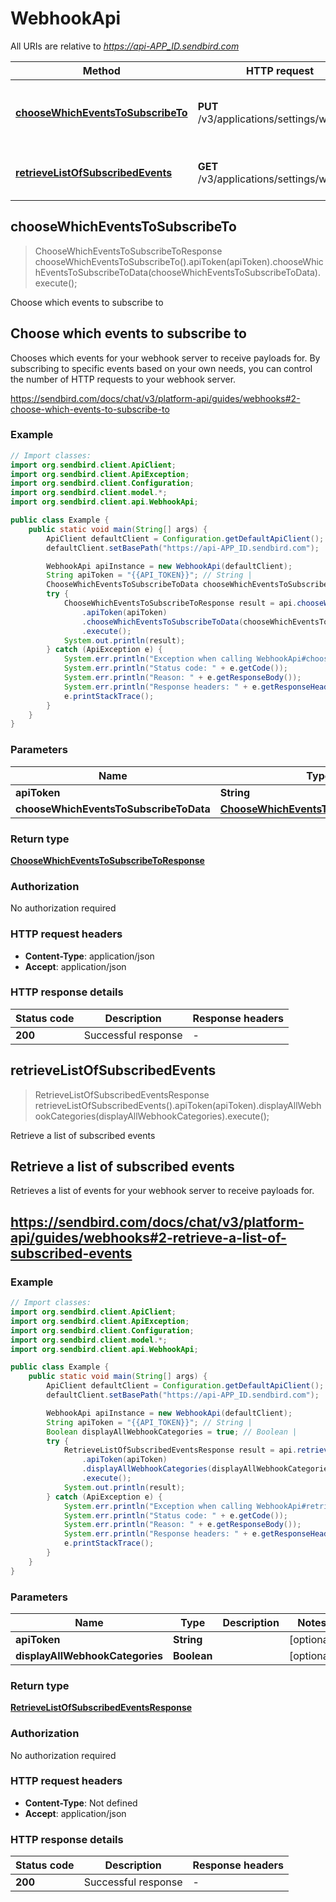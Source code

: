 # WebhookApi

All URIs are relative to *https://api-APP_ID.sendbird.com*

| Method | HTTP request | Description |
|------------- | ------------- | -------------|
| [**chooseWhichEventsToSubscribeTo**](WebhookApi.md#chooseWhichEventsToSubscribeTo) | **PUT** /v3/applications/settings/webhook | Choose which events to subscribe to |
| [**retrieveListOfSubscribedEvents**](WebhookApi.md#retrieveListOfSubscribedEvents) | **GET** /v3/applications/settings/webhook | Retrieve a list of subscribed events |



## chooseWhichEventsToSubscribeTo

> ChooseWhichEventsToSubscribeToResponse chooseWhichEventsToSubscribeTo().apiToken(apiToken).chooseWhichEventsToSubscribeToData(chooseWhichEventsToSubscribeToData).execute();

Choose which events to subscribe to

## Choose which events to subscribe to

Chooses which events for your webhook server to receive payloads for. By subscribing to specific events based on your own needs, you can control the number of HTTP requests to your webhook server.

https://sendbird.com/docs/chat/v3/platform-api/guides/webhooks#2-choose-which-events-to-subscribe-to

### Example

```java
// Import classes:
import org.sendbird.client.ApiClient;
import org.sendbird.client.ApiException;
import org.sendbird.client.Configuration;
import org.sendbird.client.model.*;
import org.sendbird.client.api.WebhookApi;

public class Example {
    public static void main(String[] args) {
        ApiClient defaultClient = Configuration.getDefaultApiClient();
        defaultClient.setBasePath("https://api-APP_ID.sendbird.com");

        WebhookApi apiInstance = new WebhookApi(defaultClient);
        String apiToken = "{{API_TOKEN}}"; // String | 
        ChooseWhichEventsToSubscribeToData chooseWhichEventsToSubscribeToData = new ChooseWhichEventsToSubscribeToData(); // ChooseWhichEventsToSubscribeToData | 
        try {
            ChooseWhichEventsToSubscribeToResponse result = api.chooseWhichEventsToSubscribeTo()
                .apiToken(apiToken)
                .chooseWhichEventsToSubscribeToData(chooseWhichEventsToSubscribeToData)
                .execute();
            System.out.println(result);
        } catch (ApiException e) {
            System.err.println("Exception when calling WebhookApi#chooseWhichEventsToSubscribeTo");
            System.err.println("Status code: " + e.getCode());
            System.err.println("Reason: " + e.getResponseBody());
            System.err.println("Response headers: " + e.getResponseHeaders());
            e.printStackTrace();
        }
    }
}
```

### Parameters


| Name | Type | Description  | Notes |
|------------- | ------------- | ------------- | -------------|
| **apiToken** | **String**|  | [optional] |
| **chooseWhichEventsToSubscribeToData** | [**ChooseWhichEventsToSubscribeToData**](ChooseWhichEventsToSubscribeToData.md)|  | [optional] |

### Return type

[**ChooseWhichEventsToSubscribeToResponse**](ChooseWhichEventsToSubscribeToResponse.md)

### Authorization

No authorization required

### HTTP request headers

- **Content-Type**: application/json
- **Accept**: application/json

### HTTP response details
| Status code | Description | Response headers |
|-------------|-------------|------------------|
| **200** | Successful response |  -  |


## retrieveListOfSubscribedEvents

> RetrieveListOfSubscribedEventsResponse retrieveListOfSubscribedEvents().apiToken(apiToken).displayAllWebhookCategories(displayAllWebhookCategories).execute();

Retrieve a list of subscribed events

## Retrieve a list of subscribed events

Retrieves a list of events for your webhook server to receive payloads for.

https://sendbird.com/docs/chat/v3/platform-api/guides/webhooks#2-retrieve-a-list-of-subscribed-events
----------------------------

### Example

```java
// Import classes:
import org.sendbird.client.ApiClient;
import org.sendbird.client.ApiException;
import org.sendbird.client.Configuration;
import org.sendbird.client.model.*;
import org.sendbird.client.api.WebhookApi;

public class Example {
    public static void main(String[] args) {
        ApiClient defaultClient = Configuration.getDefaultApiClient();
        defaultClient.setBasePath("https://api-APP_ID.sendbird.com");

        WebhookApi apiInstance = new WebhookApi(defaultClient);
        String apiToken = "{{API_TOKEN}}"; // String | 
        Boolean displayAllWebhookCategories = true; // Boolean | 
        try {
            RetrieveListOfSubscribedEventsResponse result = api.retrieveListOfSubscribedEvents()
                .apiToken(apiToken)
                .displayAllWebhookCategories(displayAllWebhookCategories)
                .execute();
            System.out.println(result);
        } catch (ApiException e) {
            System.err.println("Exception when calling WebhookApi#retrieveListOfSubscribedEvents");
            System.err.println("Status code: " + e.getCode());
            System.err.println("Reason: " + e.getResponseBody());
            System.err.println("Response headers: " + e.getResponseHeaders());
            e.printStackTrace();
        }
    }
}
```

### Parameters


| Name | Type | Description  | Notes |
|------------- | ------------- | ------------- | -------------|
| **apiToken** | **String**|  | [optional] |
| **displayAllWebhookCategories** | **Boolean**|  | [optional] |

### Return type

[**RetrieveListOfSubscribedEventsResponse**](RetrieveListOfSubscribedEventsResponse.md)

### Authorization

No authorization required

### HTTP request headers

- **Content-Type**: Not defined
- **Accept**: application/json

### HTTP response details
| Status code | Description | Response headers |
|-------------|-------------|------------------|
| **200** | Successful response |  -  |

